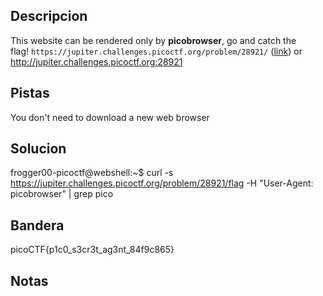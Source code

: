 ## Descripcion
This website can be rendered only by **picobrowser**, go and catch the flag! `https://jupiter.challenges.picoctf.org/problem/28921/` ([link](https://jupiter.challenges.picoctf.org/problem/28921/)) or http://jupiter.challenges.picoctf.org:28921

## Pistas
You don't need to download a new web browser

## Solucion
frogger00-picoctf@webshell:~$ curl -s https://jupiter.challenges.picoctf.org/problem/28921/flag -H "User-Agent: picobrowser" | grep pico

## Bandera
picoCTF{p1c0_s3cr3t_ag3nt_84f9c865}

## Notas


